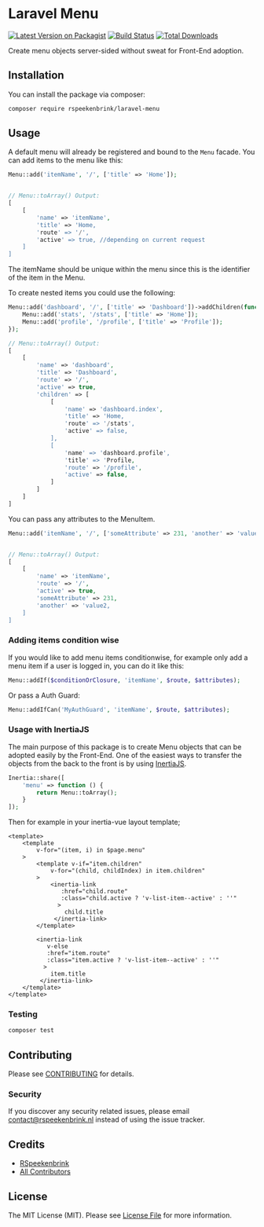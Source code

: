 # Laravel Menu

[![Latest Version on Packagist](https://img.shields.io/packagist/v/rspeekenbrink/laravel-menu.svg?style=flat-square)](https://packagist.org/packages/rspeekenbrink/laravel-menu)
[![Build Status](https://img.shields.io/travis/rspeekenbrink/laravel-menu/master.svg?style=flat-square)](https://travis-ci.org/rspeekenbrink/laravel-menu)
[![Total Downloads](https://img.shields.io/packagist/dt/rspeekenbrink/laravel-menu.svg?style=flat-square)](https://packagist.org/packages/rspeekenbrink/laravel-menu)

Create menu objects server-sided without sweat for Front-End adoption.

## Installation

You can install the package via composer:

```bash
composer require rspeekenbrink/laravel-menu
```

## Usage

A default menu will already be registered and bound to the `Menu` facade. You can add items to the menu like this:

```php
Menu::add('itemName', '/', ['title' => 'Home']);


// Menu::toArray() Output:
[
    [
        'name' => 'itemName',
        'title' => 'Home,
        'route' => '/',
        'active' => true, //depending on current request
    ]
]
```

The itemName should be unique within the menu since this is the identifier of the item in the Menu.


To create nested items you could use the following:

```php
Menu::add('dashboard', '/', ['title' => 'Dashboard'])->addChildren(function () {
    Menu::add('stats', '/stats', ['title' => 'Home']);
    Menu::add('profile', '/profile', ['title' => 'Profile']);
});

// Menu::toArray() Output:
[
    [
        'name' => 'dashboard',
        'title' => 'Dashboard',
        'route' => '/',
        'active' => true,
        'children' => [
            [
                'name' => 'dashboard.index',
                'title' => 'Home,
                'route' => '/stats',
                'active' => false,
            ],
            [
                'name' => 'dashboard.profile',
                'title' => 'Profile,
                'route' => '/profile',
                'active' => false,
            ]
        ]
    ]
]
```

You can pass any attributes to the MenuItem.

```php
Menu::add('itemName', '/', ['someAttribute' => 231, 'another' => 'value2']);


// Menu::toArray() Output:
[
    [
        'name' => 'itemName',
        'route' => '/',
        'active' => true,
        'someAttribute' => 231,
        'another' => 'value2,
    ]
]
```

### Adding items condition wise

If you would like to add menu items conditionwise, for example only add a menu item if a user is logged in, you can do it like this:

```php
Menu::addIf($conditionOrClosure, 'itemName', $route, $attributes);
```

Or pass a Auth Guard:

```php
Menu::addIfCan('MyAuthGuard', 'itemName', $route, $attributes);
```

### Usage with InertiaJS

The main purpose of this package is to create Menu objects that can be adopted easily by the Front-End.
One of the easiest ways to transfer the objects from the back to the front is by using [InertiaJS](https://inertiajs.com/).

```php
Inertia::share([
    'menu' => function () {
        return Menu::toArray();
    }
]);
```

Then for example in your inertia-vue layout template;

```vue
<template>
    <template
        v-for="(item, i) in $page.menu"
    >
        <template v-if="item.children"
            v-for="(child, childIndex) in item.children"
        >
            <inertia-link
               :href="child.route"
               :class="child.active ? 'v-list-item--active' : ''"
              >
                child.title
             </inertia-link>
        </template>
    
        <inertia-link
           v-else
           :href="item.route"
           :class="item.active ? 'v-list-item--active' : ''"
          >
            item.title
         </inertia-link>
    </template>
</template>
```

### Testing

``` bash
composer test
```

## Contributing

Please see [CONTRIBUTING](CONTRIBUTING.md) for details.

### Security

If you discover any security related issues, please email contact@rspeekenbrink.nl instead of using the issue tracker.

## Credits

- [RSpeekenbrink](https://github.com/rspeekenbrink)
- [All Contributors](../../contributors)

## License

The MIT License (MIT). Please see [License File](LICENSE) for more information.
